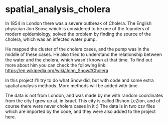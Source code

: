 # spatial_analysis_cholera

In 1854 in London there was a severe outbreak of Cholera. The English physician Jon Snow, which 
is considered to be one of the founders of modern epidemiology, solved the problem by finding the source 
of the cholera, which was an infected water pump.

He mapped the cluster of the cholera cases, and the pump was in the middle of these cases.
He also tried to understand the relationship between the water and the cholera, which wasn't known
at that time. To find out more about him you can check the following link: https://en.wikipedia.org/wiki/John_Snow#Cholera

In this project I'll try to do what Snow did, but with code and some extra spatial analysis methods.
More methods will be added with time. 

The data is not from London, and was made by me with random coordinates from the city I grew up at, in Israel. 
This city is called Rishon LeZion, and of course there were never cholera cases in it :)
The data is in two csv files which are imported by the code, and they were also added to the project here. 
